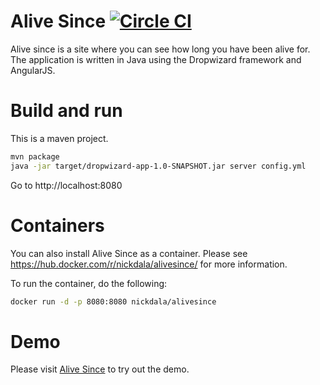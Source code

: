 # Alive Since [![Circle CI](https://circleci.com/gh/nickdala/AliveSince/tree/master.svg?style=svg)](https://circleci.com/gh/nickdala/AliveSince/tree/master)

Alive since is a site where you can see how long you have been alive for.  The application is written in Java using the
Dropwizard framework and AngularJS.

# Build and run

This is a maven project.

```bash
mvn package
java -jar target/dropwizard-app-1.0-SNAPSHOT.jar server config.yml
```

Go to http://localhost:8080

# Containers

You can also install Alive Since as a container. Please see https://hub.docker.com/r/nickdala/alivesince/ for more information.

To run the container, do the following:
```bash
docker run -d -p 8080:8080 nickdala/alivesince
```

# Demo

Please visit [Alive Since](http://alive-since.nickdala.svc.tutum.io) to try out the demo.
